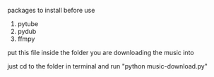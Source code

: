 packages to install before use
1. pytube
2. pydub
3. ffmpy

put this file inside the folder you are downloading the music into

just cd to the folder in terminal and run "python music-download.py"
